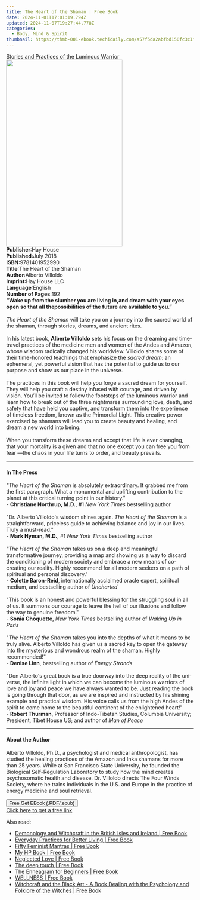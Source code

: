 ```yaml
---
title: The Heart of the Shaman | Free Book
date: 2024-11-01T17:01:19.794Z
updated: 2024-11-07T19:27:44.778Z
categories:
  - Body, Mind & Spirit
thumbnail: https://thmb-001-ebook.techidaily.com/a57f5da2abfbd150fc3c1f068c118a5a54f5269726c8dfa9a1b80ef422220773.jpg
---
```

<main id="book-container">
  <div class="flex flex-col">
    <div class="book-brief flex-1 py-6 px-4 sm:p-6 md:py-10 md:px-8">
      <!-- brief-->
      <div class="book-brief-main">
        Stories and Practices of the Luminous Warrior
      </div>
    </div>
    <div
      class="book-meta-info flex-1 grid gap-4 col-start-1 col-end-3 row-start-1 sm:mb-6 sm:grid-cols-4 lg:gap-6 lg:col-start-2 lg:row-end-6 lg:row-span-6 lg:mb-0"
    >
      <div
        class="book-meta-info-left place-content-center mt-4 p-4 text-sm leading-6 col-start-2 col-span-2 dark:text-slate-400"
      >
        <img
          class="w-full h-500 object-cover rounded-lg sm:h-255 sm:col-span-2 lg:col-span-full"
          src="https://img-001-ebook.techidaily.com/79510a3f2cde0d13bf045b8f01acb7d6c686be2be2e62e3e1836d5d5832ed75d.jpg"
          alt=""
          width="312"
          height="500"
        />
      </div>
      <div
        class="book-meta-info-right mt-2 col-start-1 row-start-2 col-span-3 self-center"
      >
        <!-- meta data  -->
        <div class="flex flex-col px-4 md:px-8">
          <div class="flex-1">
            <strong>Publisher</strong>:<span class="px-2">Hay House</span>
          </div>
          <div class="flex-1">
            <strong>Published</strong>:<span class="px-2">July 2018</span>
          </div>
          <div class="flex-1">
            <strong>ISBN</strong>:<span class="px-2">9781401952990</span>
          </div>
          <div class="flex-1">
            <strong>Title</strong>:<span class="px-2"
              >The Heart of the Shaman</span
            >
          </div>
          <div class="flex-1">
            <strong>Author</strong>:<span class="px-2">Alberto Villoldo</span>
          </div>
          <div class="flex-1">
            <strong>Imprint</strong>:<span class="px-2">Hay House LLC</span>
          </div>
          <div class="flex-1">
            <strong>Language</strong>:<span class="px-2">English</span>
          </div>
          <div class="flex-1">
            <strong>Number of Pages</strong>:<span class="px-2">192</span>
          </div>
        </div>
      </div>
    </div>
    <div class="book-description flex-1 py-6 px-4 sm:p-6 md:py-10 md:px-8">
      <div class="book-description-main">
        <div accordion-content="" id="description">
          <b
            >“Wake up from the slumber you are living in,and dream with your
            eyes open so that all thepossibilities of the future are available
            to you.”</b
          ><br /><br /><i>The Heart of the Shaman</i> will take you on a journey
          into the sacred world of the shaman, through stories, dreams, and
          ancient rites.<br /><br />In his latest book,
          <b>Alberto Villoldo</b> sets his focus on the dreaming and time-travel
          practices of the medicine men and women of the Andes and Amazon, whose
          wisdom radically changed his worldview. Villoldo shares some of their
          time-honored teachings that emphasize the <i>sacred dream</i>: an
          ephemeral, yet powerful vision that has the potential to guide us to
          our purpose and show us our place in the universe.<br /><br />The
          practices in this book will help you forge a sacred dream for
          yourself. They will help you craft a destiny infused with courage, and
          driven by vision. You’ll be invited to follow the footsteps of the
          luminous warrior and learn how to break out of the three nightmares
          surrounding love, death, and safety that have held you captive, and
          transform them into the experience of timeless freedom, known as the
          Primordial Light. This creative power exercised by shamans will lead
          you to create beauty and healing, and dream a new world into being.<br /><br />When
          you transform these dreams and accept that life is ever changing, that
          your mortality is a given and that no one except you can free you from
          fear —the chaos in your life turns to order, and beauty prevails.
        </div>
        <div class="accordion-fader"></div>
      </div>
    </div>
    <div class="book-excerpts flex-1 py-6 px-4 sm:p-6 md:py-10 md:px-8">
      <!-- excerpts-->
      <div class="book-excerpts-main">
        <hr />
        <h4 class="placeholder placeholder-heading">
          <span>In The Press</span>
        </h4>
        <p>
          <i>"The Heart of the Shaman&nbsp;</i>is absolutely extraordinary. It
          grabbed me from the first paragraph. What a monumental and uplifting
          contribution to the planet at this critical turning point in our
          history."<br />-&nbsp;<b>Christiane Northrup, M.D.</b>, #1<i>
            New York Times</i
          >
          bestselling author<br /><br />"Dr. Alberto Villoldo's wisdom shines
          again.&nbsp;<i>The Heart of the Shaman&nbsp;</i>is a straightforward,
          priceless guide to achieving balance and joy in our lives. Truly a
          must-read." <br />-&nbsp;<b>Mark Hyman, M.D.</b>, #1
          <i>New York Times </i>bestselling author<br /><i
            ><br />"The Heart of the Shaman&nbsp;</i
          >takes us on a deep and meaningful transformative journey, providing a
          map and showing us a way to discard the conditioning of modern society
          and embrace a new means of co-creating our reality. Highly recommend
          for all modern seekers on a path of spiritual and personal discovery."
          <br />-&nbsp;<b>Colette Baron-Reid</b>, internationally acclaimed
          oracle expert, spiritual medium, and bestselling author of
          <i>Uncharted</i><br /><br />"This book is an honest and powerful
          blessing for the struggling soul in all of us. It summons our courage
          to leave the hell of our illusions and follow the way to genuine
          freedom." <br />-&nbsp;<b>Sonia Choquette</b>,
          <i>New York Times </i>bestselling author of <i>Waking Up in Paris</i
          ><br /><br />"<i>The Heart of the Shaman&nbsp;</i>takes you into the
          depths of what it means to be truly alive. Alberto Villoldo has given
          us a sacred key to open the gateway into the mysterious and wondrous
          realm of the shaman. Highly recommended!"<br />
          -&nbsp;<b>Denise Linn</b>, bestselling author of <i>Energy Strands</i
          ><br /><br />"Don Alberto's great book is a true doorway into the deep
          reality of the uni­verse, the infinite light in which we can become
          the luminous warriors of love and joy and peace we have always wanted
          to be. Just reading the book is going through that door, as we are
          inspired and instructed by his shining example and practical wisdom.
          His voice calls us from the high Andes of the spirit to come home to
          the beautiful continent of the enlightened heart!"<br />-&nbsp;<b
            >Robert Thurman</b
          >, Professor of Indo-Tibetan Studies, Columbia University; President,
          Tibet House US; and author of <i>Man of Peace</i>
        </p>
      </div>
    </div>
    <div class="book-about-author flex-1 py-6 px-4 sm:p-6 md:py-10 md:px-8">
      <!-- about author-->
      <div class="book-main-author-main">
        <hr />
        <h4 class="placeholder placeholder-heading">
          <span>About the Author</span>
        </h4>
        <p>
          Alberto Villoldo, Ph.D., a psychologist and medical anthropologist,
          has studied the healing practices of the Amazon and Inka shamans for
          more than 25 years. While at San Francisco State University, he
          founded the Biological Self-Regulation Laboratory to study how the
          mind creates psychosomatic health and disease. Dr. Villoldo directs
          The Four Winds Society, where he trains individuals in the U.S. and
          Europe in the practice of energy medicine and soul retrieval.
        </p>
      </div>
    </div>
    <div class="book-free-get flex-1 py-6 px-4 sm:p-6 md:py-10 md:px-8">
      <button
        id="btn-free-get"
        class="bg-blue-500 hover:bg-blue-700 text-white font-bold py-2 px-4 rounded"
      >
        Free Get EBook (.PDF/.epub)
      </button>
      <div id="countdown-display" class="px-2 text-lg mt-2"></div>
      <a
        id="free-link"
        class="hidden bg-blue-500 hover:bg-blue-700 text-white font-bold py-2 px-4 rounded"
        href="https://www.ebooks.com/en-us/book/96317136/the-heart-of-the-shaman/alberto-villoldo/"
        target="_blank"
        >Click here to get a free link</a
      >
    </div>
    <script>
      let countdownTime = 0;
      let countdownInterval = null;
      document
        .getElementById('btn-free-get')
        .addEventListener('click', startCountdown);
      function startCountdown() {
        countdownTime = new Date().getTime() + 60000 * 3;
        countdownInterval = setInterval(updateCountdown, 1000);
        document.getElementById('btn-free-get').disabled = true;
        document
          .getElementById('btn-free-get')
          .classList.add('bg-gray-500', 'cursor-not-allowed');
      }
      function updateCountdown() {
        let currentTime = new Date().getTime();
        let timeLeft = countdownTime - currentTime;
        let secondsLeft = Math.floor(timeLeft / 1000);
        document.getElementById('countdown-display').innerHTML =
          `Remaining time: ${secondsLeft} seconds.`;
        if (secondsLeft <= 0) {
          clearInterval(countdownInterval);
          document.getElementById('btn-free-get').classList.add('hidden');
          document.getElementById('free-link').classList.remove('hidden');
          document.getElementById('countdown-display').innerHTML = '';
        }
      }
    </script>
  </div>
</main>

<ins class="adsbygoogle"
      style="display:block"
      data-ad-client="ca-pub-7571918770474297"
      data-ad-slot="8358498916"
      data-ad-format="auto"
      data-full-width-responsive="true"></ins>
    

<span class="atpl-alsoreadstyle">Also read:</span>
<div><ul>
<li><a href="https://novels-ebooks.techidaily.com/210134115-9781528764797-demonology-and-witchcraft-in-the-british-isles-and-ireland/"><u>Demonology and Witchcraft in the British Isles and Ireland | Free Book</u></a></li>
<li><a href="https://novels-ebooks.techidaily.com/210135230-9781913071912-everyday-practices-for-better-living/"><u>Everyday Practices for Better Living | Free Book</u></a></li>
<li><a href="https://novels-ebooks.techidaily.com/210135037-9781524863043-fifty-feminist-mantras/"><u>Fifty Feminist Mantras | Free Book</u></a></li>
<li><a href="https://novels-ebooks.techidaily.com/210135078-9781648015106-my-hp-book/"><u>My HP Book | Free Book</u></a></li>
<li><a href="https://novels-ebooks.techidaily.com/210134147-9781636849904-neglected-love/"><u>Neglected Love | Free Book</u></a></li>
<li><a href="https://novels-ebooks.techidaily.com/210133663-9781953791061-the-deep-touch/"><u>The deep touch | Free Book</u></a></li>
<li><a href="https://novels-ebooks.techidaily.com/210133345-9780593196786-the-enneagram-for-beginners/"><u>The Enneagram for Beginners | Free Book</u></a></li>
<li><a href="https://novels-ebooks.techidaily.com/210133694-9781953791207-wellness/"><u>WELLNESS | Free Book</u></a></li>
<li><a href="https://novels-ebooks.techidaily.com/210135001-9781528769563-witchcraft-and-the-black-art-a-book-dealing-with-the-psychology-and-folklore-of-the-witches/"><u>Witchcraft and the Black Art - A Book Dealing with the Psychology and Folklore of the Witches | Free Book</u></a></li>
</ul></div>

